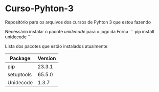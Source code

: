 # Curso-Pyhton-3
Repositório para os arquivos dos cursos de Pyhton 3 que estou fazendo


Necessário instalar o pacote *unidecode* para o jogo da Forca
´´´
pip install unidecode
´´´

Lista dos pacotes que estão instalados atualmente:

| Package    | Version |
|------------|---------|
| pip        | 23.3.1  |
| setuptools | 65.5.0  |
| Unidecode  | 1.3.7   |
